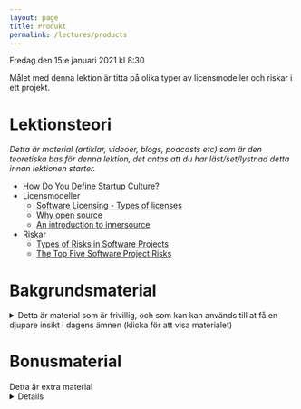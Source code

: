 ```yaml
---
layout: page
title: Produkt
permalink: /lectures/products
---
```


Fredag den 15:e januari 2021 kl 8:30

Målet med denna lektion är titta på olika typer av licensmodeller och riskar i ett projekt.

# Lektionsteori
*Detta är material (artiklar, videoer, blogs, podcasts etc) som är den teoretiska bas för denna lektion, det antas att du har läst/set/lystnad detta innan lektionen starter.*

* [How Do You Define Startup Culture?](https://www.wired.com/insights/2013/09/how-do-you-define-startup-culture/)
* Licensmodeller
   * [Software Licensing - Types of licenses](https://sites.google.com/site/cupbsoftwarelicensing/types-of-licenses)
   * [Why open source](https://ben.balter.com/2015/11/23/why-open-source/)
   * [An introduction to innersource](https://resources.github.com/whitepapers/introduction-to-innersource/)
* Riskar
    * [Types of Risks in Software Projects](https://www.softwaretestinghelp.com/types-of-risks-in-software-projects/)
    * [The Top Five Software Project Risks](https://www.projectsmart.co.uk/top-five-software-project-risks.php)

# Bakgrundsmaterial

<details markdown="1">
<summary>Detta är material som är frivillig, och som kan kan används till at få en djupare insikt i dagens ämnen (klicka för att visa materialet)</summary>

*Oftast förklara det material bakgrunden till dagens lektionsteori, går mer på djupet med ämne eller har en annan vinkel på det samma material*
* Startup culture
   * [Culture Matters: How Great Startups Will Thrive In 2020](https://www.forbes.com/sites/ellevate/2020/02/11/culture-matters-how-great-startups-will-thrive-in-2020)
   * [Core Reasons of Toxic Startup Culture (and a start/stop/change list to fix it)](https://medium.com/@ozandagdeviren/core-reasons-of-toxic-startup-culture-and-a-start-stop-change-list-to-fix-it-c208fc09a)
   * [Startup Culture: A Retrospective](https://medium.com/better-programming/startup-culture-a-retrospective-c80fb4c84d6d)
* Licensmodeller
   * [Facebook buckles under pressure over hated React license](https://www.infoworld.com/article/3227928/facebook-buckles-under-pressure-over-hated-react-license.html)
   * [What Comes After Open Source](https://www.youtube.com/watch?v=vTsc1m78BUk)
   
</details>

# Bonusmaterial
<summary>Detta är extra material</summary>
<details markdown="1">
* Startups
    * [Types of IT companies or Software Companies](https://www.campusplusplus.com/types-of-it-companies/)
    * [How to start a startup? Make a business step-by-step](https://lanars.com/blog/how-to-start-a-startup-make-a-business-step-by-step)
    * [How to Establish a Startup Business?](https://www.cuttles.io/startup-articles/how-to-establish-a-startup-business)
    * [15 steps to launch your own startup](https://medium.com/@christianreber/15-steps-to-launch-your-own-startup-74e945869ca4)
    * [How to start a startup incubator](https://hackernoon.com/how-to-start-a-startup-incubator-from-the-founders-of-stanfords-cardinal-ventures-35697427960)
    * [What is Entrepreneurship?](https://startupsusa.org/what-is-entrepreneurship/)
* Framtiden
    * [Apps are dead... what's the next big thing?](https://www.youtube.com/watch?v=wOb0ThditOo)
    * [Predicting the Future of the Web Development (2020 and 2025)](https://www.youtube.com/watch?v=24tQRwIRP_w)
</details>
